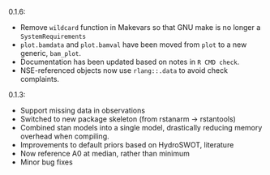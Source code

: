 0.1.6:

- Remove `wildcard` function in Makevars so that GNU make is no longer a `SystemRequirements`
- `plot.bamdata` and `plot.bamval` have been moved from `plot` to a new generic, `bam_plot`. 
- Documentation has been updated based on notes in `R CMD check`. 
- NSE-referenced objects now use `rlang::.data` to avoid check complaints. 

0.1.3: 

- Support missing data in observations
- Switched to new package skeleton (from rstanarm -> rstantools)
- Combined stan models into a single model, drastically reducing memory overhead when compiling.
- Improvements to default priors based on HydroSWOT, literature
- Now reference A0 at median, rather than minimum
- Minor bug fixes

